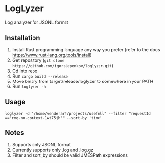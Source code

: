 # LogLyzer

Log analyzer for JSONL format

## Installation

1. Install Rust programming language any way you prefer (refer to the docs https://www.rust-lang.org/tools/install)
2. Get repository (```git clone https://github.com/igorslepenkov/loglyzer.git```)
3. Cd into repo
4. Run ```cargo build --release```
5. Move binary from target/release/loglyzer to somewhere in your PATH
6. Run ``` loglyzer -h ```

## Usage

```loglyzer -d "/home/venderart/projects/usefull" --filter "requestId =='rmq-no-context-1wt75jh'" --sort-by 'time'```

## Notes

1) Supports only JSONL format
2) Currently supports only .log and .log.gz
3) Filter and sort_by should be valid JMESPath expressions
